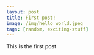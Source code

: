 ```yaml
---
layout: post
title: First post!
image: /img/hello_world.jpeg
tags: [random, exciting-stuff]
---
```


This is the first post
